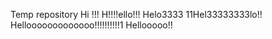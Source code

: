 Temp repository
Hi !!! H!!!!ello!!!
Helo3333 11Hel33333333lo!!
Hellooooooooooooo!!!!!!!!!!1
Hellooooo!!
